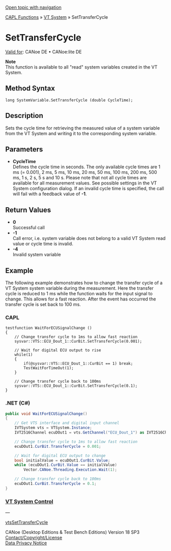 [Open topic with navigation](../../../../../CANoeDEFamily.htm#Topics/CAPLFunctions/VTSystem/Functions/CAPLfunctionVTSSetTransferCycle.md)

[CAPL Functions](../../CAPLfunctions.md) » [VT System](../CAPLfunctionsVTSystemOverview.md) » SetTransferCycle

# SetTransferCycle

[Valid for](../../../Shared/FeatureAvailability.md): CANoe DE • CANoe:lite DE

**Note**  
This function is available to all "read" system variables created in the VT System.

## Method Syntax

`long SystemVariable.SetTransferCycle (double CycleTime);`

## Description

Sets the cycle time for retrieving the measured value of a system variable from the VT System and writing it to the corresponding system variable.

## Parameters

- **CycleTime**  
  Defines the cycle time in seconds. The only available cycle times are 1 ms (= 0.001), 2 ms, 5 ms, 10 ms, 20 ms, 50 ms, 100 ms, 200 ms, 500 ms, 1 s, 2 s, 5 s and 10 s. Please note that not all cycle times are available for all measurement values. See possible settings in the VT System configuration dialog. If an invalid cycle time is specified, the call will fail with a feedback value of **-1**.

## Return Values

- **0**  
  Successful call
- **-1**  
  Call error, i.e. system variable does not belong to a valid VT System read value or cycle time is invalid.
- **-4**  
  Invalid system variable

## Example

The following example demonstrates how to change the transfer cycle of a VT System system variable during the measurement. Here the transfer cycle is reduced to 1 ms while the function waits for the input signal to change. This allows for a fast reaction. After the event has occurred the transfer cycle is set back to 100 ms.

### CAPL

```capl
testfunction WaitForECUSignalChange ()
{
    // Change transfer cycle to 1ms to allow fast reaction
    sysvar::VTS::ECU_Dout_1::CurBit.SetTransferCycle(0.001);

    // Wait for digital ECU output to rise
    while(1)
    {
        if(@sysvar::VTS::ECU_Dout_1::CurBit == 1) break;
        TestWaitForTimeOut(1);
    }

    // Change transfer cycle back to 100ms
    sysvar::VTS::ECU_Dout_1::CurBit.SetTransferCycle(0.1);
}
```

### .NET (C#)

```csharp
public void WaitForECUSignalChange()
{
    // Get VTS interface and digital input channel
    IVTSystem vts = VTSystem.Instance;
    IVT2516Channel ecuDOut1 = vts.GetChannel("ECU_Dout_1") as IVT2516Channel;

    // Change transfer cycle to 1ms to allow fast reaction
    ecuDOut1.CurBit.TransferCycle = 0.001;

    // Wait for digital ECU output to change
    bool initialValue = ecuDOut1.CurBit.Value;
    while (ecuDOut1.CurBit.Value == initialValue)
        Vector.CANoe.Threading.Execution.Wait(1);

    // Change transfer cycle back to 100ms
    ecuDOut1.CurBit.TransferCycle = 0.1;
}
```

### [VT System Control](../../../CANoeCANalyzer/VTSystem/VTSystemControl/VTSControl.md)

—

[vtsSetTransferCycle](CAPLfunctionVTSvtsSetTransferCycle.md)

CANoe (Desktop Editions & Test Bench Editions) Version 18 SP3  
[Contact/Copyright/License](../../../Shared/ContactCopyrightLicense.md)  
[Data Privacy Notice](https://www.vector.com/int/en/company/get-info/privacy-policy/)

